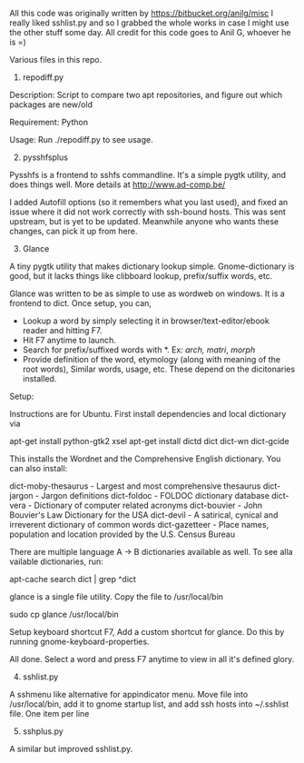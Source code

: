 All this code was originally written by https://bitbucket.org/anilg/misc
I really liked sshlist.py and so I grabbed the whole works in case I might
use the other stuff some day. All credit for this code goes to Anil G, 
whoever he is =)

Various files in this repo.

1. repodiff.py

Description: Script to compare two apt repositories, and figure out which packages are new/old

Requirement: Python

Usage: Run ./repodiff.py to see usage.

2. pysshfsplus

Pysshfs is a frontend to sshfs commandline. It's a simple pygtk utility, and does things well. More details at http://www.ad-comp.be/

I added Autofill options (so it remembers what you last used), and fixed an issue where it did not work correctly with ssh-bound hosts. This was sent upstream, but is yet to be updated. Meanwhile anyone who wants these changes, can pick it up from here.

3. Glance

A tiny pygtk utility that makes dictionary lookup simple. Gnome-dictionary is good, but it lacks things like clibboard lookup, prefix/suffix words, etc.

Glance was written to be as simple to use as wordweb on windows. It is a frontend to dict. Once setup, you can,

 * Lookup a word by simply selecting it in browser/text-editor/ebook reader and hitting F7.
 * Hit F7 anytime to launch.
 * Search for prefix/suffixed words with *. Ex: *arch, matri*, *morph*
 * Provide definition of the word, etymology (along with meaning of the root words), Similar words, usage, etc. These depend on the dicitonaries installed.

Setup:

Instructions are for Ubuntu. First install dependencies and local dictionary via 

  apt-get install python-gtk2 xsel
  apt-get install dictd dict dict-wn dict-gcide

This installs the Wordnet and the Comprehensive English dictionary. You can also install:

  dict-moby-thesaurus - Largest and most comprehensive thesaurus
  dict-jargon - Jargon definitions
  dict-foldoc - FOLDOC dictionary database
  dict-vera - Dictionary of computer related acronyms
  dict-bouvier - John Bouvier's Law Dictionary for the USA
  dict-devil - A satirical, cynical and irreverent dictionary of common words
  dict-gazetteer - Place names, population and location provided by the U.S. Census Bureau

There are multiple language A -> B dictionaries available as well. To see alla vailable dictionaries, run:
  
  apt-cache search dict | grep ^dict

glance is a single file utility. Copy the file to /usr/local/bin

  sudo cp glance /usr/local/bin

Setup keyboard shortcut F7, Add a custom shortcut for glance. Do this by running gnome-keyboard-properties.

All done. Select a word and press F7 anytime to view in all it's defined glory.


4. sshlist.py

A sshmenu like alternative for appindicator menu. Move file into /usr/local/bin, add it to gnome startup list, and add ssh hosts into ~/.sshlist file. One item per line


5. sshplus.py

A similar but improved sshlist.py.


